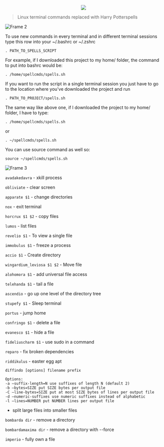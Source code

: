 <p align="center">
  <img src="https://user-images.githubusercontent.com/12611076/66220372-30a03280-e6cd-11e9-9263-55f1eb129b1d.png">
</p>


>Linux terminal commands replaced with Harry Potterspells

![Frame 2](https://user-images.githubusercontent.com/12611076/66304658-05e8f080-e8fe-11e9-8af1-e5876e29a740.png)

To use new commands in every terminal and in different terminal sessions type this row into your ~/.bashrc or ~/.zshrc 
```
. PATH_TO_SPELLS_SCRIPT 
```
For example, if I downloaded this project to my home/ folder, the command to put into bashrc would be:
```
. /home/spellcmds/spells.sh 
```

If you want to run the script in a single terminal session you just have to go to the location where you've downloaded the project and run 
```
. PATH_TO_PROJECT/spells.sh
```

The same way like above one, if I downloaded the project to my home/ folder, I have to type:
```
. /home/spellcmds/spells.sh
```

or 

```
. ~/spellcmds/spells.sh
```

You can use source command as well so:

```
source ~/spellcmds/spells.sh 
```

![Frame 3](https://user-images.githubusercontent.com/12611076/66304662-084b4a80-e8fe-11e9-9cd1-547b6b981a67.png)

`avadakedavra` - xkill process

`obliviate` - clear screen

`apparate $1` - change directories 

`nox` - exit terminal

`horcrux $1 $2` - copy files 

`lumos` - list files

`revelio $1` - To view a single file

`immobulus $1` - freeze a process 

`accio $1` - Create directory

`wingardium_leviosa $1 $2` - Move file

`alohomora $1` - add universal file access

`telehanda $1` - tail a file

`ascendio` - go up one level of the directory tree

`stupefy $1` - Sleep terminal

`portus` - jump home

`confringo $1` - delete a file

`evanesco $1` - hide a file

`fideliuscharm $1` - use sudo in a command

`reparo` - fix broken dependencies

`riddikulus` - easter egg apt

```
diffindo [options] filename prefix

Options:
-a –suffix-length=N use suffixes of length N (default 2)
-b –bytes=SIZE put SIZE bytes per output file
-C –line-bytes=SIZE put at most SIZE bytes of lines per output file
-d –numeric-suffixes use numeric suffixes instead of alphabetic
-l –lines=NUMBER put NUMBER lines per output file
```
- split large files into smaller files

`bombarda dir` - remove a directory

`bombardamaxima dir` - remove a directory with --force

`imperio` - fully own a file